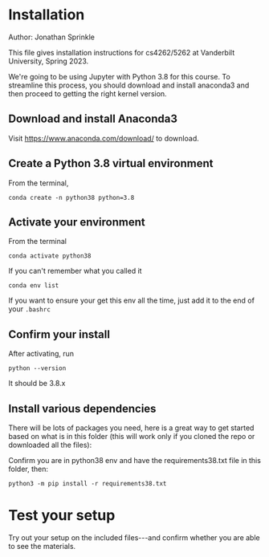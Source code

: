 # Installation
Author: Jonathan Sprinkle

This file gives installation instructions for cs4262/5262 at Vanderbilt University, Spring 2023.

We're going to be using Jupyter with Python 3.8 for this course. To streamline this process, you should download and install anaconda3 and then proceed to getting the right kernel version.

## Download and install Anaconda3 

Visit https://www.anaconda.com/download/ to download. 

## Create a Python 3.8 virtual environment

From the terminal,

```
conda create -n python38 python=3.8
```

## Activate your environment

From the terminal
```
conda activate python38
```

If you can't remember what you called it

```
conda env list
```

If you want to ensure your get this env all the time, just add it to the end of your `.bashrc`

## Confirm your install
After activating, run

```
python --version
```
It should be 3.8.x

## Install various dependencies

There will be lots of packages you need, here is a great way to get started based on what is in this folder (this will work only if you cloned the repo or downloaded all the files):

Confirm you are in python38 env and have the requirements38.txt file in this folder, then:
```
python3 -m pip install -r requirements38.txt
```

# Test your setup
Try out your setup on the included files---and confirm whether you are able to see the materials.

